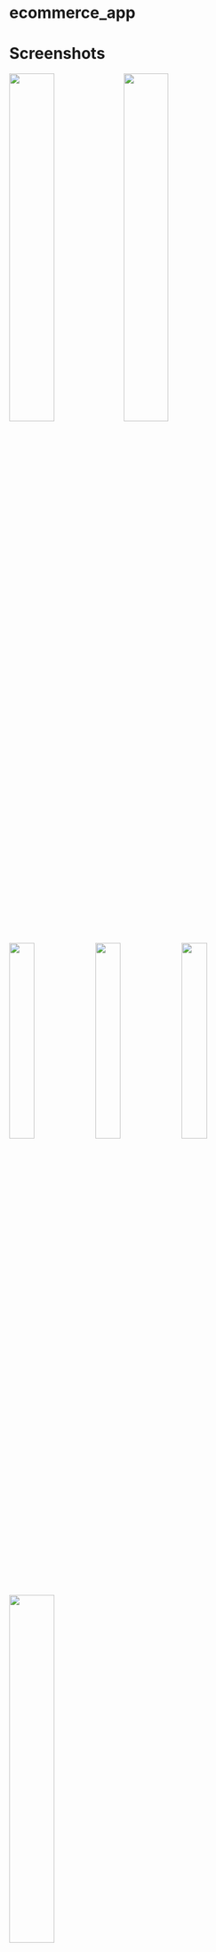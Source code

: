 # ecommerce_app

# Screenshots
<div>
<img src= "https://github.com/abdulrahmanAshraf272/E_Commerce-app/assets/142792584/c39e50a2-c2f0-4dee-a52c-9aadd99b844b" width= "40%">
<img src= "https://github.com/abdulrahmanAshraf272/E_Commerce-app/assets/142792584/b097e6e7-428f-4059-9e63-8f7079575c38" width= "40%">
</div>

<div>
<img src= "https://github.com/abdulrahmanAshraf272/E_Commerce-app/assets/142792584/d0f03a7a-4fe7-4b8c-b451-077fdc4d8442" width= "30%">
<img src= "https://github.com/abdulrahmanAshraf272/E_Commerce-app/assets/142792584/e80f9d37-7a77-4552-a720-70be6ccdc0ae" width= "30%">
  <img src= "https://github.com/abdulrahmanAshraf272/E_Commerce-app/assets/142792584/5dd9bfcb-e8c1-446d-a055-8ef9c67e3ae6" width= "30%">

</div>

<div>
<img src= "https://github.com/abdulrahmanAshraf272/E_Commerce-app/assets/142792584/cd081d17-3d31-4bfb-8187-b1682345ed9e" width= "40%">
</div>

